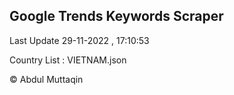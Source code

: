 

## Google Trends Keywords Scraper 
 
Last Update 29-11-2022 , 17:10:53

Country List :
VIETNAM.json



© Abdul Muttaqin 
